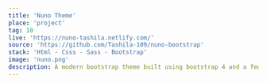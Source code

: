 ```yaml
---
title: 'Nuno Theme'
place: 'project'
tag: 10
live: 'https://nuno-tashila.netlify.com/'
source: 'https://github.com/Tashila-109/nuno-bootstrap'
stack: 'Html - Csss - Sass - Bootstrap'
image: 'nuno.png'
description: A modern bootstrap theme built using bootstrap 4 and a few custom sass. Contains advanced animations along with a working form. The site is completely responsive.
---
```

